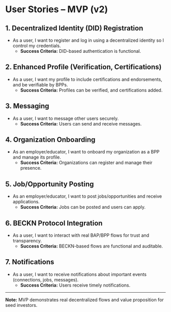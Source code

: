 # User Stories – MVP (v2)

## 1. Decentralized Identity (DID) Registration
- As a user, I want to register and log in using a decentralized identity so I control my credentials.
  - **Success Criteria:** DID-based authentication is functional.

## 2. Enhanced Profile (Verification, Certifications)
- As a user, I want my profile to include certifications and endorsements, and be verifiable by BPPs.
  - **Success Criteria:** Profiles can be verified, and certifications added.

## 3. Messaging
- As a user, I want to message other users securely.
  - **Success Criteria:** Users can send and receive messages.

## 4. Organization Onboarding
- As an employer/educator, I want to onboard my organization as a BPP and manage its profile.
  - **Success Criteria:** Organizations can register and manage their presence.

## 5. Job/Opportunity Posting
- As an employer/educator, I want to post jobs/opportunities and receive applications.
  - **Success Criteria:** Jobs can be posted and users can apply.

## 6. BECKN Protocol Integration
- As a user, I want to interact with real BAP/BPP flows for trust and transparency.
  - **Success Criteria:** BECKN-based flows are functional and auditable.

## 7. Notifications
- As a user, I want to receive notifications about important events (connections, jobs, messages).
  - **Success Criteria:** Users receive timely notifications.

---

**Note:** MVP demonstrates real decentralized flows and value proposition for seed investors.
